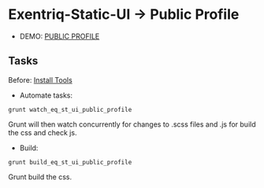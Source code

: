 # Exentriq-Static-UI -> Public Profile

- DEMO: [PUBLIC PROFILE](http://exentriq.labs-app.com/static-ui/ui/public_profile/index.html)

## Tasks

Before: [Install Tools](https://github.com/ExentriqLtd/Exentriq-Static-UI)

- Automate tasks:

```
grunt watch_eq_st_ui_public_profile
```

Grunt will then watch concurrently for changes to .scss files and .js for build the css and check js.

- Build:

```
grunt build_eq_st_ui_public_profile
```

Grunt build the css.